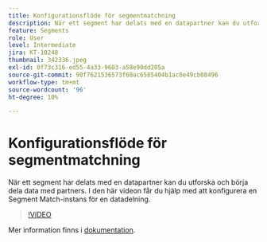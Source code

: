 ```yaml
---
title: Konfigurationsflöde för segmentmatchning
description: När ett segment har delats med en datapartner kan du utforska och börja dela data med partners. I den här videon går du igenom processen med ... (Beskrivningarna ska vara mellan 60 och 160 tecken)
feature: Segments
role: User
level: Intermediate
jira: KT-10248
thumbnail: 342336.jpeg
exl-id: 0f73c316-ed55-4a33-9603-a58e90dd205a
source-git-commit: 90f7621536573f60ac6585404b1ac0e49cb08496
workflow-type: tm+mt
source-wordcount: '96'
ht-degree: 10%

---
```


# Konfigurationsflöde för segmentmatchning

När ett segment har delats med en datapartner kan du utforska och börja dela data med partners. I den här videon får du hjälp med att konfigurera en Segment Match-instans för en datadelning.

>[!VIDEO](https://video.tv.adobe.com/v/342336/?quality=12&learn=on)

Mer information finns i [dokumentation](https://experienceleague.adobe.com/docs/experience-platform/segmentation/ui/segment-match/overview.html?lang=sv).
